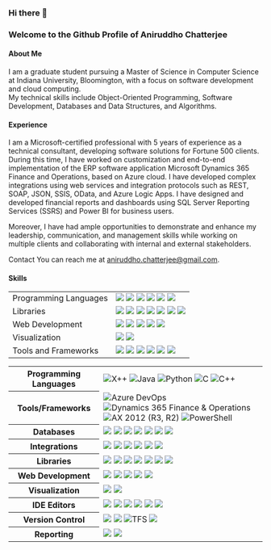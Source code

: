 ### Hi there 👋
### Welcome to the Github Profile of Aniruddho Chatterjee

#### About Me

I am a graduate student pursuing a Master of Science in Computer Science at Indiana University, Bloomington, with a focus on software development and cloud computing.
<br> 
My technical skills include Object-Oriented Programming, Software Development, Databases and Data Structures, and Algorithms.

#### Experience

I am a Microsoft-certified professional with 5 years of experience as a technical consultant, developing software solutions for Fortune 500 clients. During this time, I have worked on customization and end-to-end implementation of the ERP software application Microsoft Dynamics 365 Finance and Operations, based on Azure cloud. I have developed complex integrations using web services and integration protocols such as REST, SOAP, JSON, SSIS, OData, and Azure Logic Apps. I have designed and developed financial reports and dashboards using SQL Server Reporting Services (SSRS) and Power BI for business users.

Moreover, I have had ample opportunities to demonstrate and enhance my leadership, communication, and management skills while working on multiple clients and collaborating with internal and external stakeholders.

Contact
You can reach me at aniruddho.chatterjee@gmail.com.

<!--
**aniruddhochat/aniruddhochat** is a ✨ _special_ ✨ repository because its `README.md` (this file) appears on your GitHub profile.

Here are some ideas to get you started:


- 🔭 I’m currently working on ...
- 🌱 I’m currently learning ...
- 👯 I’m looking to collaborate on ...
- 🤔 I’m looking for help with ...
- 💬 Ask me about ...
- 📫 How to reach me: ...
- 😄 Pronouns: ...
- ⚡ Fun fact: ...
-->
#### Skills
<table>
  <tr>
    <td valign="middle">
      <span>Programming Languages</span>
    </td>
    <td valign="middle">
      <div float="left">
        <img src="https://img.shields.io/badge/X++-%233776AB.svg?&style=flat-square&logo=xplusplus&logoColor=white"/>
        <img src="https://img.shields.io/badge/Python-%233776AB.svg?&style=flat-square&logo=python&logoColor=white"/>
        <img src="https://img.shields.io/badge/Java-%23007396.svg?&style=flat-square&logo=java&logoColor=white"/>
        <img src="https://img.shields.io/badge/SQL-%234169E1.svg?&style=flat-square&logo=postgresql&logoColor=white"/>
        <img src="https://img.shields.io/badge/C++-%2300599C.svg?&style=flat-square&logo=cplusplus&logoColor=white"/>
        <img src="https://img.shields.io/badge/C-%2300599C.svg?&style=flat-square&logo=c&logoColor=white"/>
      </div>
    </td>
  </tr>
  <tr>
    <td valign="middle">
      <span>Libraries</span>
    </td>
    <td valign="middle">
      <div float="left">
        <img src="https://img.shields.io/badge/Pandas-%23150458.svg?&style=flat-square&logo=pandas&logoColor=white"/>
        <img src="https://img.shields.io/badge/Numpy-%23013243.svg?&style=flat-square&logo=numpy&logoColor=white"/>
        <img src="https://img.shields.io/badge/ScikitLearn-%23F7931E.svg?&style=flat-square&logo=scikitlearn&logoColor=white"/>
        <img src="https://img.shields.io/badge/Keras-%23D00000.svg?&style=flat-square&logo=keras&logoColor=white"/>
        <img src="https://img.shields.io/badge/Tensorflow-%23FF6F00.svg?&style=flat-square&logo=tensorflow&logoColor=white"/>
        <img src="https://img.shields.io/badge/PyTorch-%23EE4C2C.svg?&style=flat-square&logo=pytorch&logoColor=white"/>
        <img src="https://img.shields.io/badge/Scipy-%238CAAE6.svg?&style=flat-square&logo=scipy&logoColor=white"/>
      </div>
    </td>
  </tr>
  <tr>
    <td valign="middle">
      <span>Web Development</span>
    </td>
    <td valign="middle">
      <div float="left">
        <img src="https://img.shields.io/badge/HTML5-E34F26?style=flat-square&logo=html5&logoColor=white"/>
        <img src="https://img.shields.io/badge/CSS3-1572B6?style=flat-square&logo=css3&logoColor=white"/>
        <img src="https://img.shields.io/badge/Javascript-%23F7DF1E.svg?&style=flat-square&logo=javascript&logoColor=black"/>
        <img src="https://img.shields.io/badge/React-%2361DAFB.svg?&style=flat-square&logo=react&logoColor=black"/>
        <img src="https://img.shields.io/badge/Node-%23339933.svg?&style=flat-square&logo=nodedotjs&logoColor=white"/>
      </div>
    </td>
  </tr>
  <tr>
    <td valign="middle">
      <span>Visualization</span>
    </td>
    <td valign="middle">
      <div float="left">
        <img src="https://img.shields.io/badge/matplotlib-%23F37626.svg?&style=flat-square&logo=python&logoColor=white"/>
        <img src="https://img.shields.io/badge/Seaborn-%238BC34A.svg?&style=flat-square&logo=seaborn&logoColor=white"/>
      </div>
    </td>
  </tr>
  <tr>
    <td valign="middle">
      <span>Tools and Frameworks</span>
    </td>
    <td valign="middle">
      <div float="left">
        <img src="https://img.shields.io/badge/git-%23F05033.svg?style=flat-square&logo=git&logoColor=white"/>
        <img src="https://img.shields.io/badge/github-%23121011.svg?style=flat-square&logo=github&logoColor=white"/>
        <img src="https://img.shields.io/badge/pycharm-143?style=flat-square&logo=pycharm&logoColor=black&color=black&labelColor=green"/>
        <img src="https://img.shields.io/badge/sublime_text-%23575757.svg?style=flat-square&logo=sublime-text&logoColor=important"/>
        <img src="https://img.shields.io/badge/visual_studio_code-%23575757.svg?style=flat-square&logo=visual-studio-code&color=blue&labelColor=blue"/>
        <img src="https://img.shields.io/badge/visual_studio-%23575757.svg?style=flat-square&logo=visual-studio&color=blue&labelColor=blue"/>
      </div>
    </td>
  </tr>
  
</table>


<table>
  <tr>
    <th>Programming Languages</th>
    <td>
      <img src="https://img.shields.io/badge/X%2B%2B-%2300599C.svg?style=flat-square&logo=x-plus-plus%2B%2B&logoColor=white" alt="X++">
      <img src="https://img.shields.io/badge/Java-%23ED8B00.svg?style=flat-square&logo=java&logoColor=white" alt="Java">
      <img src="https://img.shields.io/badge/Python-%233776AB.svg?style=flat-square&logo=python&logoColor=white" alt="Python">
      <img src="https://img.shields.io/badge/C-%2300599C.svg?style=flat-square&logo=c&logoColor=white" alt="C">
      <img src="https://img.shields.io/badge/C%2B%2B-%2300599C.svg?style=flat-square&logo=c%2B%2B&logoColor=white" alt="C++">
    </td>
  </tr>
  <tr>
    <th>Tools/Frameworks</th>
    <td>
      <img src="https://img.shields.io/badge/Azure%20DevOps-%230078D7.svg?style=flat-square&logo=azure-devops&logoColor=white" alt="Azure DevOps">
      <img src="https://img.shields.io/badge/Dynamics%20365%20Finance%20%26%20Operations-%230089D6.svg?style=flat-square&logo=microsoft-dynamics&logoColor=white" alt="Dynamics 365 Finance & Operations">
      <img src="https://img.shields.io/badge/AX%202012%20(R3%2C%20R2)-%23161616.svg?style=flat-square&logo=microsoft&logoColor=white" alt="AX 2012 (R3, R2)">
      <img src="https://img.shields.io/badge/PowerShell-%230095D5.svg?style=flat-square&logo=PowerShell&logoColor=white" alt="PowerShell">
    </td>
  </tr>
  <tr>
    <th>Databases</th>
    <td>
      <img src="https://img.shields.io/badge/MySQL-%234479A1.svg?&style=flat-square&logo=mysql&logoColor=white"/>
      <img src="https://img.shields.io/badge/SQL-%23CC2927.svg?&style=flat-square&logo=Microsoft-SQL-Server&logoColor=white"/>
      <img src="https://img.shields.io/badge/PostgreSQL-%23336791.svg?&style=flat-square&logo=postgresql&logoColor=white"/>
      <img src="https://img.shields.io/badge/Microsoft%20SQL%20Server-%23CC2927.svg?&style=flat-square&logo=microsoftsqlserver&logoColor=white"/>
      <img src="https://img.shields.io/badge/T--SQL-%23CC2927.svg?&style=flat-square&logo=microsoftsqlserver&logoColor=white"/>
      <img src="https://img.shields.io/badge/PL--SQL-%23F80000.svg?&style=flat-square&logo=oracle&logoColor=white"/>
      <img src="https://img.shields.io/badge/MongoDB-%234ea94b.svg?&style=flat-square&logo=mongodb&logoColor=white"/>
    </td>
  </tr>
    <tr>
    <th>Integrations</th>
    <td>
      <img src="https://img.shields.io/badge/REST-%236DB33F.svg?&style=flat-square&logo=rest&logoColor=white"/>
      <img src="https://img.shields.io/badge/SOAP-%23E9A829.svg?&style=flat-square&logo=soap&logoColor=white"/>
      <img src="https://img.shields.io/badge/JSON-%23FF7F50.svg?&style=flat-square&logo=json&logoColor=white"/>
      <img src="https://img.shields.io/badge/SSIS-%23FFA500.svg?&style=flat-square&logo=microsoftsqlserver&logoColor=white"/>
      <img src="https://img.shields.io/badge/OData-%2300B4F0.svg?&style=flat-square&logo=odata&logoColor=white"/>
      <img src="https://img.shields.io/badge/Azure_Logic_Apps-%230072C6.svg?&style=flat-square&logo=microsoftazure&logoColor=white"/>
    </td>
  </tr>
  <tr>
    <th>Libraries</th>
    <td valign="middle">
      <div float="left">
        <img src="https://img.shields.io/badge/Pandas-%23150458.svg?&style=flat-square&logo=pandas&logoColor=white"/>
        <img src="https://img.shields.io/badge/Numpy-%23013243.svg?&style=flat-square&logo=numpy&logoColor=white"/>
        <img src="https://img.shields.io/badge/ScikitLearn-%23F7931E.svg?&style=flat-square&logo=scikitlearn&logoColor=white"/>
        <img src="https://img.shields.io/badge/Keras-%23D00000.svg?&style=flat-square&logo=keras&logoColor=white"/>
        <img src="https://img.shields.io/badge/Tensorflow-%23FF6F00.svg?&style=flat-square&logo=tensorflow&logoColor=white"/>
        <img src="https://img.shields.io/badge/PyTorch-%23EE4C2C.svg?&style=flat-square&logo=pytorch&logoColor=white"/>
        <img src="https://img.shields.io/badge/Scipy-%238CAAE6.svg?&style=flat-square&logo=scipy&logoColor=white"/>
      </div>
    </td>
  </tr>
  
  <tr>
    <th>Web Development</th>
    <td valign="middle">
      <div float="left">
        <img src="https://img.shields.io/badge/HTML5-E34F26?style=flat-square&logo=html5&logoColor=white"/>
        <img src="https://img.shields.io/badge/CSS3-1572B6?style=flat-square&logo=css3&logoColor=white"/>
        <img src="https://img.shields.io/badge/Javascript-%23F7DF1E.svg?&style=flat-square&logo=javascript&logoColor=black"/>
        <img src="https://img.shields.io/badge/React-%2361DAFB.svg?&style=flat-square&logo=react&logoColor=black"/>
        <img src="https://img.shields.io/badge/Node-%23339933.svg?&style=flat-square&logo=nodedotjs&logoColor=white"/>
      </div>
    </td>
  </tr>
  <tr>
    <th>Visualization</th>
    <td valign="middle">
      <div float="left">
        <img src="https://img.shields.io/badge/Matplotlib-%23F37626.svg?&style=flat-square&logo=python&logoColor=white"/>
        <img src="https://img.shields.io/badge/Seaborn-%23F37626.svg?&style=flat-square&logo=python&logoColor=white"/>
      </div>
    </td>
  </tr>
  <tr>
    <th>IDE Editors</th>
    <td valign="middle">
      <div float="left">
        <img src="https://img.shields.io/badge/Visual_Studio-5C2D91?style=flat-square&logo=visual-studio&logoColor=white"/>
        <img src="https://img.shields.io/badge/Visual_Studio_Code-007ACC?style=flat-square&logo=visual-studio-code&logoColor=white"/>
        <img src="https://img.shields.io/badge/Jupyter-Notebook-orange?style=flat-square&logo=Jupyter"/>
        <img src="https://img.shields.io/badge/PyCharm-143?style=flat-square&logo=PyCharm&logoColor=black&color=black&labelColor=green"/>
        <img src="https://img.shields.io/badge/Sublime_Text-FF9800?style=flat-square&logo=sublime-text&logoColor=white"/>
        <img src="https://img.shields.io/badge/Spyder-3776AB?style=for-the-badge&logo=spyder-ide&logoColor=white"/>
      </div>
    </td>
  </tr>
  
  <tr>
    <th>Version Control</th>
    <td valign="middle">
      <div float="left">
        <img src="https://img.shields.io/badge/Git-F05032?style=flat-square&logo=git&logoColor=white"/>
        <img src="https://img.shields.io/badge/GitHub-100000?style=flat-square&logo=github&logoColor=white"/>
        <img alt="TFS" src="https://img.shields.io/badge/TFS-%23F6A800.svg?style=flat-square&logo=azuredevops&logoColor=white"/>
        <img src="https://img.shields.io/badge/Azure%20DevOps-TFVC-%2376B900.svg?style=flat-square&logo=azuredevops&logoColor=white"/>
      </div>
    </td>
  </tr>
  
  <tr>
    <th>Reporting</th>
    <td valign="middle">
      <div float="left">
        <img src="https://img.shields.io/badge/SSRS-%23F37626.svg?&style=flat-square&logo=Microsoft%20SQL%20Server&logoColor=white"/>
        <img src="https://img.shields.io/badge/Power%20BI-%23F2C811.svg?&style=flat-square&logo=Power%20BI&logoColor=white"/>
      </div>
    </td>
  </tr>
</table>
  
